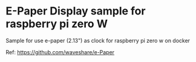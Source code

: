 # E-Paper Display sample for raspberry pi zero W

Sample for use e-paper (2.13") as clock for raspberry pi zero w on docker

Ref:
https://github.com/waveshare/e-Paper
